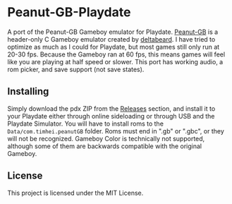 # Peanut-GB-Playdate
A port of the Peanut-GB Gameboy emulator for Playdate. [Peanut-GB](https://github.com/deltabeard/Peanut-GB) is a header-only C Gameboy emulator created by [deltabeard](https://github.com/deltabeard). I have tried to optimize as much as I could for Playdate, but most games still only run at 20-30 fps. Because the Gameboy ran at 60 fps, this means games will feel like you are playing at half speed or slower. This port has working audio, a rom picker, and save support (not save states).

## Installing
Simply download the pdx ZIP from the [Releases](https://github.com/timheigames/Peanut-GB-Playdate/releases) section, and install it to your Playdate either through online sideloading or through USB and the Playdate Simulator. You will have to install roms to the `Data/com.timhei.peanutGB` folder. Roms must end in ".gb" or ".gbc", or they will not be recognized. Gameboy Color is technically not supported, although some of them are backwards compatible with the original Gameboy.

## License
This project is licensed under the MIT License.
